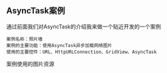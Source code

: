 ## AsyncTask案例
通过前面我们对AsyncTask的介绍我来做一个贴近开发的一个案例
```
案例名称：照片墙
案例的主要功能：使用AsyncTask异步加载网络图片
使用的主要控件：URL、HttpURLConnection、GridView、AsyncTask
```
案例使用的图片资源

